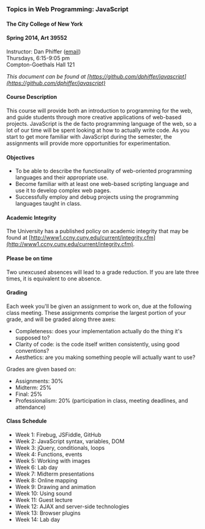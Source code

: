 ### Topics in Web Programming: JavaScript
#### The City College of New York
#### Spring 2014, Art 39552

Instructor: Dan Phiffer ([email](mailto:dan@phiffer.org))  
Thursdays, 6:15-9:05 pm  
Compton-Goethals Hall 121  

*This document can be found at [https://github.com/dphiffer/javascript](https://github.com/dphiffer/javascript)*

#### Course Description

This course will provide both an introduction to programming for the web, and guide students through more creative applications of web-based projects. JavaScript is the de facto programming language of the web, so a lot of our time will be spent looking at how to actually write code. As you start to get more familiar with JavaScript during the semester, the assignments will provide more opportunities for experimentation.

#### Objectives

* To be able to describe the functionality of web-oriented programming languages and their appropriate use.
* Become familiar with at least one web-based scripting language and use it to develop complex web pages.
* Successfully employ and debug projects using the programming languages taught in class.

#### Academic Integrity

The University has a published policy on academic integrity that may be found at [http://www1.ccny.cuny.edu/current/integrity.cfm](http://www1.ccny.cuny.edu/current/integrity.cfm).

#### Please be on time

Two unexcused absences will lead to a grade reduction. If you are late three times, it is equivalent to one absence.

#### Grading

Each week you'll be given an assignment to work on, due at the following class meeting. These assignments comprise the largest portion of your grade, and will be graded along three axes:

* Completeness: does your implementation actually do the thing it's supposed to?
* Clarity of code: is the code itself written consistently, using good conventions?
* Aesthetics: are you making something people will actually want to use?

Grades are given based on: 

* Assignments: 30%
* Midterm: 25%
* Final: 25%
* Professionalism: 20% (participation in class, meeting deadlines, and attendance)

#### Class Schedule

* Week 1: Firebug, JSFiddle, GitHub
* Week 2: JavaScript syntax, variables, DOM
* Week 3: jQuery, conditionals, loops
* Week 4: Functions, events
* Week 5: Working with images
* Week 6: Lab day
* Week 7: Midterm presentations
* Week 8: Online mapping
* Week 9: Drawing and animation
* Week 10: Using sound
* Week 11: Guest lecture
* Week 12: AJAX and server-side technologies
* Week 13: Browser plugins
* Week 14: Lab day
